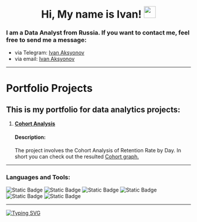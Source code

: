 <h1 align="center">Hi, My name is Ivan!
<img src="https://github.com/blackcater/blackcater/raw/main/images/Hi.gif" height="32"/>
</h1>
<h3>I am a Data Analyst from Russia. If you want to contact me, feel free to send me a message:</h3>
<ul>
  <li>via Telegram: <a href="https://t.me/ivan_aksyonov">Ivan Aksyonov</a></li>
  <li>via email: <a href="mailto:ivan_aksyonov@inbox.ru">Ivan Aksyonov</a></li>
</ul>
<hr>
<h1>Portfolio Projects</h1>
<h2>This is my portfolio for data analytics projects:</h2>
<ol>
  <li>
    <a href="Cohort_Analysis/cohort_analysis_project.ipynb"><strong>Cohort Analysis</strong></a>
    <h4>Description:</h4> 
    <p>The project involves the Cohort Analysis of Retention Rate by Day. In short you can check out the resulted <a href="https://github.com/IvanAks777/My_Portfolio/blob/main/Cohort_Analysis/data/Cohort.png">Cohort graph.</a></p>
  </li>
</ol>


<hr>
<h3>Languages and Tools:</h3>
<div style="
  display: inline;
">
  <img alt="Static Badge" src="https://img.shields.io/badge/Python-000000?color=2222AF">
  <img alt="Static Badge" src="https://img.shields.io/badge/SQL-000000?color=FFA126">
  <img alt="Static Badge" src="https://img.shields.io/badge/Power%20BI-000000?color=EFF617">
  <img alt="Static Badge" src="https://img.shields.io/badge/Tableau-000000?color=1a699e">
  <img alt="Static Badge" src="https://img.shields.io/badge/Redash-000000?color=FF8C52">
  <img alt="Static Badge" src="https://img.shields.io/badge/Statistics-000000?color=A81919">
</div>
<hr>

<a href="https://git.io/typing-svg">
<img src="https://readme-typing-svg.herokuapp.com?font=Fira+Code&pause=1000&color=F7C322&background=000000&center=true&vCenter=true&multiline=true&random=false&width=360&height=70&lines=A+journey+of+a+thousand+miles;begins+with+a+single+step." alt="Typing SVG" /
</a>
